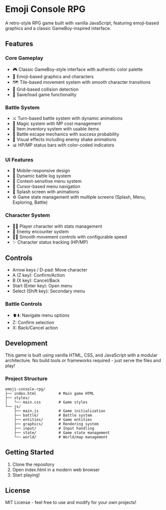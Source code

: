# Emoji Console RPG

A retro-style RPG game built with vanilla JavaScript, featuring emoji-based graphics and a classic GameBoy-inspired interface.

## Features

### Core Gameplay

- 🎮 Classic GameBoy-style interface with authentic color palette
- 👾 Emoji-based graphics and characters
- 🗺️ Tile-based movement system with smooth character transitions
- 🎯 Grid-based collision detection
- 💾 Save/load game functionality

### Battle System

- ⚔️ Turn-based battle system with dynamic animations
- 🔮 Magic system with MP cost management
- 🎒 Item inventory system with usable items
- 🏃 Battle escape mechanics with success probability
- 💫 Visual effects including enemy shake animations
- 📊 HP/MP status bars with color-coded indicators

### UI Features

- 📱 Mobile-responsive design
- 💬 Dynamic battle log system
- 📜 Context-sensitive menu system
- 🎯 Cursor-based menu navigation
- 🌟 Splash screen with animations
- ⚙️ Game state management with multiple screens (Splash, Menu, Exploring, Battle)

### Character System

- 🧙‍♂️ Player character with stats management
- 👹 Enemy encounter system
- 🏃‍♂️ Smooth movement controls with configurable speed
- ✨ Character status tracking (HP/MP)

## Controls

- Arrow keys / D-pad: Move character
- A (Z key): Confirm/Action
- B (X key): Cancel/Back
- Start (Enter key): Open menu
- Select (Shift key): Secondary menu

### Battle Controls

- ⬆️⬇️: Navigate menu options
- Z: Confirm selection
- X: Back/Cancel action

## Development

This game is built using vanilla HTML, CSS, and JavaScript with a modular architecture. No build tools or frameworks required - just serve the files and play!

### Project Structure

```
emoji-console-rpg/
├── index.html          # Main game HTML
├── styles/
│   └── main.css        # Game styles
└── js/
    ├── main.js         # Game initialization
    ├── battle/         # Battle system
    ├── entities/       # Game entities
    ├── graphics/       # Rendering system
    ├── input/          # Input handling
    ├── state/          # Game state management
    └── world/          # World/map management
```

## Getting Started

1. Clone the repository
2. Open index.html in a modern web browser
3. Start playing!

## License

MIT License - feel free to use and modify for your own projects!
